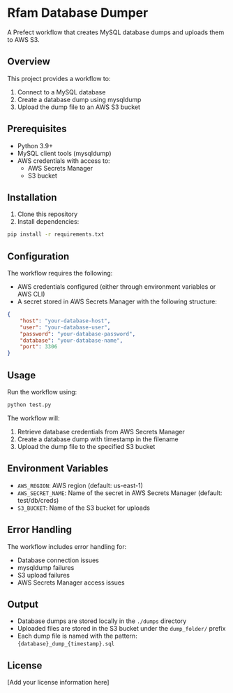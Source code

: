 # Rfam Database Dumper

A Prefect workflow that creates MySQL database dumps and uploads them to AWS S3.

## Overview

This project provides a workflow to:
1. Connect to a MySQL database
2. Create a database dump using mysqldump
3. Upload the dump file to an AWS S3 bucket

## Prerequisites

- Python 3.9+
- MySQL client tools (mysqldump)
- AWS credentials with access to:
  - AWS Secrets Manager
  - S3 bucket

## Installation

1. Clone this repository
2. Install dependencies:
```bash
pip install -r requirements.txt
```

## Configuration

The workflow requires the following:
- AWS credentials configured (either through environment variables or AWS CLI)
- A secret stored in AWS Secrets Manager with the following structure:
```json
{
    "host": "your-database-host",
    "user": "your-database-user",
    "password": "your-database-password",
    "database": "your-database-name",
    "port": 3306
}
```

## Usage

Run the workflow using:
```bash
python test.py
```

The workflow will:
1. Retrieve database credentials from AWS Secrets Manager
2. Create a database dump with timestamp in the filename
3. Upload the dump file to the specified S3 bucket

## Environment Variables

- `AWS_REGION`: AWS region (default: us-east-1)
- `AWS_SECRET_NAME`: Name of the secret in AWS Secrets Manager (default: test/db/creds)
- `S3_BUCKET`: Name of the S3 bucket for uploads

## Error Handling

The workflow includes error handling for:
- Database connection issues
- mysqldump failures
- S3 upload failures
- AWS Secrets Manager access issues

## Output

- Database dumps are stored locally in the `./dumps` directory
- Uploaded files are stored in the S3 bucket under the `dump_folder/` prefix
- Each dump file is named with the pattern: `{database}_dump_{timestamp}.sql`

## License

[Add your license information here] 